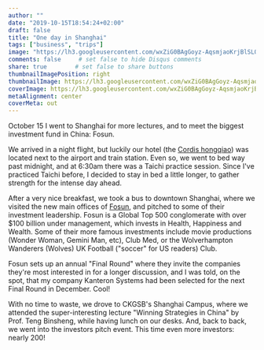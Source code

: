 ```yaml
---
author: ""
date: "2019-10-15T18:54:24+02:00"
draft: false
title: "One day in Shanghai"
tags: ["business", "trips"]
image: "https://lh3.googleusercontent.com/wxZiG0BAgGoyz-AqsmjaoKrjBlSLO36n6mtCeopLU9sJg3xy7rrQvqE02a41ZTF_sePIC7XR1PKjSjgDihrF0DE9-jpWPsmX2MJ0hlal0FBro3pih2TEVTdjUYyv403nfkYPXlDRsOM=w1920-h1080"
comments: false     # set false to hide Disqus comments
share: true        # set false to share buttons
thumbnailImagePosition: right
thumbnailImage: https://lh3.googleusercontent.com/wxZiG0BAgGoyz-AqsmjaoKrjBlSLO36n6mtCeopLU9sJg3xy7rrQvqE02a41ZTF_sePIC7XR1PKjSjgDihrF0DE9-jpWPsmX2MJ0hlal0FBro3pih2TEVTdjUYyv403nfkYPXlDRsOM=w1920-h1080
coverImage: https://lh3.googleusercontent.com/wxZiG0BAgGoyz-AqsmjaoKrjBlSLO36n6mtCeopLU9sJg3xy7rrQvqE02a41ZTF_sePIC7XR1PKjSjgDihrF0DE9-jpWPsmX2MJ0hlal0FBro3pih2TEVTdjUYyv403nfkYPXlDRsOM=w1920-h1080
metaAlignment: center
coverMeta: out
---
```


October 15 I went to Shanghai for more lectures, and to meet the biggest investment fund in China: Fosun.

<!--more-->

We arrived in a night flight, but luckily our hotel (the [Cordis hongqiao](http://www.cordishotels.com/en/shanghai-hongqiao/)) was located next to the airport and train station. Even so, we went to bed way past midnight, and at 6:30am there was a Taichi practice session. Since I've practiced Taichi before, I decided to stay in bed a little longer, to gather strength for the intense day ahead.

After a very nice breakfast, we took a bus to downtown Shanghai, where we visited the new main offices of [Fosun](https://www.fosun.com/language/en/), and pitched to some of their investment leadership. Fosun is a Global Top 500 conglomerate with over $100 billion under management, which invests in Health, Happiness and Wealth. Some of their more famous investments include movie productions (Wonder Woman, Gemini Man, etc), Club Med, or the Wolverhampton Wanderers (Wolves) UK Football ("soccer" for US readers) Club.

Fosun sets up an annual "Final Round" where they invite the companies they're most interested in for a longer discussion, and I was told, on the spot, that my company Kanteron Systems had been selected for the next Final Round in December. Cool!

With no time to waste, we drove to CKGSB's Shanghai Campus, where we attended the super-interesting lecture "Winning Strategies in China" by Prof. Teng Binsheng, while having lunch on our desks. And, back to back, we went into the investors pitch event. This time even more investors: nearly 200!

<script src="https://cdn.jsdelivr.net/npm/publicalbum@latest/embed-ui.min.js" async></script>
<div class="pa-gallery-player-widget" style="width:100%; height:480px; display:none;"
  data-link="https://photos.app.goo.gl/79irkxNnqUZXd9Sm9"
  data-title="79 new photos by Jorge Cortell">
  <object data="https://lh3.googleusercontent.com/Er_t_2Eqx6VVW13w1ydPWVbRTUbd6IHaAz6yYTSxa1pPh0sYUh0B5vApWLMx7w_dsOtpq1ERPTvAKkWLynCGrRQPbFl0RKS51sWq6_dGUVFGrPcXhCjWl1wBJtueTJt_GSN_66f3ZH4=w1920-h1080"></object>
  <object data="https://lh3.googleusercontent.com/0CJwY53kDnMCmw1sS0X5b0GjGhw-bqZ_-fmaaCMhNhk_Xtg8XLjRJ4yU_DZduQamtS-G7AFTb02emyWsByFlxAKz6pHJaO3hR62H3bGWVpmnjBvQJUHmmGuFgP1VcF3O0c9ruiOiOpA=w1920-h1080"></object>
  <object data="https://lh3.googleusercontent.com/DMyDL8GuBSA0yEnB9rTSAQMzNQvniEDvTCvoj83tJoY0gqAENlLA3YqxgN64haxSEyyABGDgHtGez9tE4cSpdIK0LXj4bO6CD6aa4HrEBHFCjTiah8GROSlnw_fF3h38gBk-WRPfdNs=w1920-h1080"></object>
  <object data="https://lh3.googleusercontent.com/d1esiHEKRsbCexkfdzf2CWkLGiXmgXbQXV18Q_WjfU-kC75Mi63PeSvqBd4gd8pLL6caF5bhk7d09Lwi1i0ClzIYFh6fBD7NpAdtCE_G6ChUy7fFu3Hgsjikm8D61HbEEj_sMM234YQ=w1920-h1080"></object>
  <object data="https://lh3.googleusercontent.com/Q72JXjpw8JHI8_T7KLcsKLhAnLZkCI5e7szXa9MaA7JVp7z8k0Blgqo0AULswI9zvcbcaIJO56EPc2RmGT4ZZDjMOXjslJ67VlX2msRSE-uDBpMGna3pDgAJo6l_a4WI7D0b2EkAnbY=w1920-h1080"></object>
  <object data="https://lh3.googleusercontent.com/_YlGYs-IRGuxELAB92DseM-wYfb5htXZczO-2t4F5wFwK6Ug4aHmh96kDuU-Ug0CabBi7qETQyPpstg_DOQrq75n_gD-izsO1R1KJCG3Rc37JGZrbIFnmsFkHe5EznkOebjfUMQEyCg=w1920-h1080"></object>
  <object data="https://lh3.googleusercontent.com/Jrh5wXm2ljP4_EN5N6BWZr-ZY96SwKD9iGUfoBk9zhG8a-gbwMh7Ni3FPRgq19sd2wFjs3LOPgNoMkFs7Fsx90nR0xaIoHXeIVlQ0Q8jeEEkmqbURMlTcKWu9nA_3i-aJZ9sN661xwE=w1920-h1080"></object>
  <object data="https://lh3.googleusercontent.com/ckUQoP0yIdQtn_MKlCQj8XvSam6IkexXBX3RSQXVv5EG16SRq0ycng4TAIyCXjY7NbW79Yy6xTD8DeTMq8rdV6GKmY1RXWQrIrIefMF0JIRnDrj_Y41OOAcrf7sdm2Csed9dyPh7UfU=w1920-h1080"></object>
  <object data="https://lh3.googleusercontent.com/hL8DIokaFOB7Y6bIeV7qrHV3n3CVKw5RGBp4nHgPMYTz3NRn-Cnz1L6hl8Gdu2KU2mRKEiDT9kq0LfU8-4djbAxmrcVIs6qGV0MQje-XYfP93OXTt_BG4XxltNQq_K4CP9qzrjutTzM=w1920-h1080"></object>
  <object data="https://lh3.googleusercontent.com/GJnYUJczY_dpS9HJy5GXU-FIv9uu2ReCYSncmSuk5nM0GHW2M4T6OC6JXxWJhB4Mu4PlNZfAfxJ_jK_L0n9apyurl6X3ocXpz52VXN9OTs5uqM-eab34iGQwWOeaiN0Myrgxna2HI7g=w1920-h1080"></object>
  <object data="https://lh3.googleusercontent.com/UaznwCm6jR73ELesgmjiGQbOuWFC9w2RqSW8_SiqDEvykcmToqFIJMn3kD4Q4QZGZvaRtUe-Y6XBBSHZOSJrlq1NQkoKgWAO-iuzosQC8ox59nl7ViGe1dYZALGg4BeHQvDDR7CINDk=w1920-h1080"></object>
  <object data="https://lh3.googleusercontent.com/KhPjKrPZeZqwJaOxkjuahWHHfdyiqgk8kdttgoYcwuoUwHYVTR0sMqtxSxN6kCcQg1y10rMFli9xcb0ul9QrjoqSGOmAA9V5zfBnSoupDVfPj3q_S4F0YafrE6p8awojn7FO2HB6vbs=w1920-h1080"></object>
  <object data="https://lh3.googleusercontent.com/knC4Zpxl8lKsvHDj6JeTvQCG1x1z803XdRq2iL7_w9t94F-aK6i2tEj0YTUtMvFZFNZtGIIoQkGwvznBNg4aw6IfUKIspvJVcABFG16XnSLQcoJxG-tZr_1OcdcW6zT_A2h32qqC5jY=w1920-h1080"></object>
  <object data="https://lh3.googleusercontent.com/Ai9yB1D9nu2L6WidPom5WAvJJrRus8e_2WPOWo4KFb1ylF3c-0vBDRKLrEwENS_GKLkYO-KjsXTL2QiIb_y-cB8rEFni46bD0az5Q3guTqegDjAvZb4Z9y57qAX3UzmG5XJ_RE-a3Jo=w1920-h1080"></object>
  <object data="https://lh3.googleusercontent.com/CgZloGsjGqv60p_DBHZ4pRKi4R4QRHkJ-xYBOYzUy33B__4PGYQAu0WihbQPVa2AnlpZMCUj66HolX5C2OxyaRXnhkNAKp6gFqZUw-v_Lc8EV8wb-KaJvg31YHFWmtIJyUBA6rkexVc=w1920-h1080"></object>
  <object data="https://lh3.googleusercontent.com/VzsUeSitD_l5ewqs7hdi3llR9ShphuTtAw7Z3aXIv9EMmVupQHXDw8aoTIv3bkrd20FM_Ho32djdQihkYhL-Rk4PxZN_V8cUlBK7pt1aJPrWZx3N227WcObxDhF8_37iOUjJ1qYctB0=w1920-h1080"></object>
  <object data="https://lh3.googleusercontent.com/mlfPBXKvq9yDeZmB-DBAd5gZaxDgnw40pi-yKWQXFusKgK4JhuL7PK-CSIm4Ri-VR3I8zCh825MjxIUIKKaCFgOmfiseGVIyJAtUFBxZKyvbTL6L543F1f3mrY6dp9lnqAX4SRWhiGc=w1920-h1080"></object>
  <object data="https://lh3.googleusercontent.com/-ztxCHPf_t91lw4-wDZ1t5TsE2SPP2UuHg2uL8DT2ehWMB7UG0VvClcuQZLJxJuVn3cMDXj83UqZIJ9UTC4boGbxnewwRZ9Lriom0zHFvJpFimZV6vORvkLbf0Y2hFGj_OonpD_8lro=w1920-h1080"></object>
  <object data="https://lh3.googleusercontent.com/1oLXR8Z3RjC3I1z39XGesNadHZ0-2OQYzqtpRa8BaXg6hMHUe0N6YMTTEWedog8Fnp9jwlTPjg4BZcWa44eIDA4FSFGq8hM2gHKceKvrY-Js1KMycHr1Yw_aMx8dnG7hu_8jsgU2jCQ=w1920-h1080"></object>
  <object data="https://lh3.googleusercontent.com/uQljrZxkKGKBtTF-7pVTxs2r9gTTqVzwfYpbts0VJgTSdAd04Q-R0Q8cs3xd1-X18CXkMuU3IkG5Q7nify_8-_78ELkSeIhMpHFoczPHMD7MCiMd4cciH8fMC5Ny4jIJ8F35Y6oCfx8=w1920-h1080"></object>
  <object data="https://lh3.googleusercontent.com/wJD38-WueBRvjbRbeS0RfkLH1vNGbqbLOdpT8w9JX9OSwRRMCp6K-T5oN93fbByJi_jp2rqjFm7FQ6k8md8iWevwovrRFfe9OYA-RZDtwDkwQIEWrG5J8J4-rgDWZv5mtRwU4qRyoMI=w1920-h1080"></object>
  <object data="https://lh3.googleusercontent.com/edsvGFXrIAqA8Sw2yPbO7vKj9l8xakRhkCqul1yxEJjOHSAGfWISvEJ8my8dN2lS_S8mHDigJvY0Tqpm5n5muVSBIf0cftgXzA3LF97gfPbIo7_P_Q58KE9_K8nGINOhoZOyY5wH9i0=w1920-h1080"></object>
  <object data="https://lh3.googleusercontent.com/v-Na7HAnvipz5KGrWXdhBCfBeGsVxg3NwYb9gBYbuI57NWli4njaDWHxvV7Fng3tp1-N8oZjNpbEhNUa_Iqiby4Mxb5oAYxBlJxyG2zyMjmGuuvIlwnmqoTpWekLSA36QdreHRDCEKw=w1920-h1080"></object>
  <object data="https://lh3.googleusercontent.com/aJkdFd5QtbW7QIteotJbd6uBOogAPaGOKzR4fJix4FY2Y0HMwNV0gxY4lq1gruVOkPiG8akdJVA8prBwNUQuWpaX_20jODOEJW_zSdfQVqxi1SkumQLVdWecC5zLjVnbYJgstuLALBM=w1920-h1080"></object>
  <object data="https://lh3.googleusercontent.com/3-aSUXYxNFCdYKRgviDRvE27iw-IVcOxcwpTnu_qEj7tnMbHPRS5_mZ1tS_yU9gTeADsqueJx0KLmqzEE1js9FtDkNlBIIty-1W93hhBu5a3xB0a1v79QvFMIDAk7nLUOzHhV22u3-Q=w1920-h1080"></object>
  <object data="https://lh3.googleusercontent.com/7gHAojwf6DTgpG7bjTAgUxfORYvb11h4W0jVvZqhhxw68Vk2rXGaarPEBqRMqq2osR-nKyEeXLiD0yxtM2wJuk0WQINquu2gxQO8iJrAqiPekYMC4VLZXrNoKImlctml8jY9nZLviZo=w1920-h1080"></object>
  <object data="https://lh3.googleusercontent.com/p2I8-NWW9wCsNie89DDJIq6TJQ-h06ZvqVKWkGuMgqtCaQ8XEHpIQDIVPHAOfyL_-AovOc0RqAGuR3uUqlpaiyxuVCaslUP1JRpzdiVeBkAKwPelThmJxHClAsc6mUu4LfVmRsykKQA=w1920-h1080"></object>
  <object data="https://lh3.googleusercontent.com/sUPDaEDEW4cY8kcSMK2w3vjpCGgotg_6ZxUc4XsPmRGLRKMFcA00mycKCMNNFZKm7oC6zJWnxv3QN59TZbz_GqbiCSfxwLz4q1FoSb9r_quZnp7kNo-NGbswGscpvaHct696GeWYzKc=w1920-h1080"></object>
  <object data="https://lh3.googleusercontent.com/mQc1qVhXvV2VVkijBeGw2-Id-SPQzI90n5yD2I-i6h0DHUDT4-h9BxgHCgnDH6YZQM-m4SeavElRjyhnxngVlp-ZOqkO7k09C2w4BknyNtraJMILGQxNQuwhGuptPHTwWzOvPVHH8co=w1920-h1080"></object>
  <object data="https://lh3.googleusercontent.com/EcDJt8hpwNQ_lCLw4ZFCyTFKYG2leG1B5rqagv9Pnvgg0oT5nbj3O0r7UryMfAzbbbVWNl22Wr-2ZmLzQHbahQE_kcYSmaQsi6nxf4UM-91yYOKo4HEM6pP3Fb6bP7WUNnKvJIyLG4c=w1920-h1080"></object>
  <object data="https://lh3.googleusercontent.com/yZ_zn3Dvwa1uR1fevlWupMAZgSnX8m1Tm39xP6y1p076Es4ot5E8mKEHSad1CWHFhXfamElNv3m0sdbfmXAGRQ1KkK-d3mXw_lX3c_0GiLAlm8BJPBL3615qNeEKRH7Y9qXSmZUq8Rw=w1920-h1080"></object>
  <object data="https://lh3.googleusercontent.com/QxODaQQyPCD-81Yutj5YJgKgbk8tcXDFgp6qZUwgwfMuFlvkWdRqOqMAtH2ek2s694ii0-Nw4OrY67K8kOkL9iUlaSSLAN-4Bhh3t3Iex-zdsv3oAHq8UwzV6MFiU33nJCO-va48eZk=w1920-h1080"></object>
  <object data="https://lh3.googleusercontent.com/Pqi-XyKaWhumhKGDnKUKhY_1pnH0T5weBKel0HN2b7QkHMCCI_Z9iIeZlF-JE-jY8wkRRPNPv9ZGcA50JYqKYP8n49VgMDGgRUuCQCMSCOdsLX4qYDeAzwSHMVeldK1_br5Gm8KyJHs=w1920-h1080"></object>
  <object data="https://lh3.googleusercontent.com/R9kD529bK3GEqcCTFljE-ZgI8jqbz4cY2Qx41OPsF-j1aZJd0V5G2zx0GcDsQDRcEP8lSypw9Sf7VchQ-36dEFGN8Na7P7Z_Cso1JMz7ZlHYPY0N2h14SDNbBstlgZ0zlXZ0UOds9TU=w1920-h1080"></object>
  <object data="https://lh3.googleusercontent.com/S58vAFo2Jg4BjClBWOOqYFqpn8sBhmpfrJqYPi83TfcSzpxWAeqzx9JKkh_ZN4Vb3KNAHGZDhRSj6-g0EDAKHWM0A2qNAmE472HWGqNHn8Y5Tct4fgYO5uKdWgjH6g4WUbK5-oIL5BU=w1920-h1080"></object>
  <object data="https://lh3.googleusercontent.com/F8lvXI9Vu5I8zdncgMmt9i8oXaCpO6wPJw-q-ZkUoG-93FQt8jKK62qquKo7qWPAAKr5-S-NKvS0T1E5WZbssHVzSZt9YO-zb2KKqWgp-Fda0J5k62mgUrZZG80NUVbWpBFe33I2F3A=m37" type="video/mp4"></object>
  <object data="https://lh3.googleusercontent.com/XAn6gWWl_X6mKBQIOXZz_xuMhY4R7ktilza_2agZmEK37pBhCaDMmpAfncyeflF7qgTfCC8Bv-6IMVOQqShb5_yAz1TJlgu771xoSVa7hwjSMDyF8PMHhBTjOPscuW0gaNmf6eoaKaI=w1920-h1080"></object>
  <object data="https://lh3.googleusercontent.com/C_5Y6sZhI7tjH_tgeCi1QeTHjxGrHBYpMyZOMUlbXGY83H1PZYmGf55E9eaUSZHoUiXjB5EZh6o6crvBNJRwGMdpb1XChNF2hd_OWLUJWTVJ-t8ttc0HIsyQsunfXGFiNYAV-6so1Ms=w1920-h1080"></object>
  <object data="https://lh3.googleusercontent.com/Vfx4Jw330-Y1eon3cjWGBgthB_2s6PxTAnsJC5Ud5PWbzDz7W0ZRvs7-ZSrXSYtH91LPTBTGTYR9tl1vw1ExyOGtHJv5xVQgMIVTznDvGJl9XUVq5GWefEoMzVhS09xqQ4ctnSX8NWA=w1920-h1080"></object>
  <object data="https://lh3.googleusercontent.com/PP_6cZJZZd-Q_uubRy80Rxo0CfkBC6BNB9IJ5XQT8D5Vn9qebAfF9KBWxdrCNzjdOUog9M_zUpm8JsvhVLxzDG4Z0e2JOpdbzY65_lZ-2qtZTwA67KhEqBbdZmwfEuWz4gKYVn6LW8c=w1920-h1080"></object>
  <object data="https://lh3.googleusercontent.com/noJCxIeIs68DRzMOXA0Q529oXLcVj57sORaL3UIHDh600zFXEKlpSjJQBQ7RtIC_yG8nK_ChIQYqjgpWQQ37da8CvCeHzVsL58FQLHndBuozLK6JPZMP4MiSvQ37R2GzEKEo5ynJ4N0=w1920-h1080"></object>
  <object data="https://lh3.googleusercontent.com/1S5I1Rn_a9NMVZ_o-FfpPRDLPg9bN_j2rm66GNB6nFnO0AAow_UqWIh9BwjGzQAWLuPDdUt4C1QWGIZjVfpgPOg4Q8nZznuXkBvVcMVZYoCeq8YkbAbydgonv_BgrOJuaosfZ7iinI8=m37" type="video/mp4"></object>
  <object data="https://lh3.googleusercontent.com/CxPynlN3KLqDKMD1IuEAHcbQTfJXKUwhucXdIqr-2xmMGcUf7P9XC7cIohuujYApNSM3Npb7oOHghr4-uCSn_w9858y_UBhh0cbTQLiXnr8RCYhCa8-CTSHT8UW9w5-S5rps8sF87pE=w1920-h1080"></object>
  <object data="https://lh3.googleusercontent.com/DGdzJAHE1VzYlziUVpGilxwpDAeW6va0FEoLn14anC5I8n-qQUypmIjHid2Xw9nsZH2mnZiz0z4fTH0Wb6Da208nXwjkzVDpbp4-Z4J-rbcTZjXqyFPq9PZErQjF_MwjsaJnHMDHZkQ=w1920-h1080"></object>
  <object data="https://lh3.googleusercontent.com/Gdndoz7PwreeI4nJgXyLn8gUtYLb8Af2yzUQqlgqlAFC-pwCIHmVsWRYgYHr2ctp32BE7eiprDPjphpnnZlHtqR-kmmEIDmHwm0tMsFXJ5Wj78ADhLMBvbytsYRq-UtQOUMZgeMVCdY=w1920-h1080"></object>
  <object data="https://lh3.googleusercontent.com/fBmQNt_dNjxNyH6fINqUW6K9AVRyR7VDkJGeHmuf8Sp71vAaU9faCDflOHsu8lY33KB8BOVhSPtWkwzbGXqe8wuRb8hXf3Yx8b01FKF3cBrKMSuzWQ4I7sFq0WLWJa-E9fMZizIl9qA=w1920-h1080"></object>
  <object data="https://lh3.googleusercontent.com/acw0PS6WnLFcaaNbc6xf09adgawKJail0K1FfyilNJHi0X3OPtWsMI74UFJmm9zHxEGKNWQ7axOYZjXq9Gs32qLM9m0hGdKIZnBSq4IcdYHHpckBSxPqwn1IzImCHsgA1j4lJ2b5dSo=w1920-h1080"></object>
  <object data="https://lh3.googleusercontent.com/6SyE92Q47uy_VD1Wq5FUSZy1D9V5EKVOGpgmi-qSgdrJwlB-Ni5V4tvHrgtb8DXX58AdMfdPVFZUTpQldA3zbRinl2Z3W2Q081In8VqcF4AzBVQeAZjRFxrMVRNd5f0UqfQkTM1oV7A=w1920-h1080"></object>
  <object data="https://lh3.googleusercontent.com/KcRs6Ul136rk4mT06Vzw1tWKjM5fwnotWKJqSXmiUI79Hhv_F-kZI2GeW29FB-HDMaIy2EFVk47qIkA2Ib3Iwr0AoIvxy6Qh4Y74mlFbJxMidjNdqMhJxt4KqbARScm-V4C3feg23lU=w1920-h1080"></object>
  <object data="https://lh3.googleusercontent.com/BOGzmB5Rr_irksIcJgmBAJiIOcornVW6bEFdOeXzj1AjjEMdLg03PwIdZSW5LI_nJh846qMQs9F0M_UhSmMtrBZ3lfOmstkO5BoVgqq9VJdWZuXnH40jVcW67ngLlJa_UYIsMRQp2IM=w1920-h1080"></object>
  <object data="https://lh3.googleusercontent.com/PSp005My2dnhVL8g-Jfys5mB9VWN-fRqqCsvr056e5htAeWqGVjs-z9Y96PjF8lN1Yx3YuzpiZIEk2ZVB1JUGz7xPm35FDQ69L1symDi05lZEHJwTQQUVpwYpHcsatnJr28Wa-xIabo=w1920-h1080"></object>
  <object data="https://lh3.googleusercontent.com/qKYd-lHLWjmxNVof7-X8fMA9zZQlQ8j2aJwfhAXDwvqRYqPtcZFiQic5uk-I--Tdxco1BY4NZQd0Q6Pd9eQv7pZ6TeYv4J9EmLd8MgV--PI7_4DTwU1HBIc9JcxA_RP0EJTDTAGJaNc=w1920-h1080"></object>
  <object data="https://lh3.googleusercontent.com/fqqV-61LDIp-mFsU3wVW0n0rxYpHFuw3lqz5J-ms3QQVuyUT_IvwIn0bLDi8PSSMB-f_9eacrad1TdUM6f02pYEhxIQsLjyer9R5aeAt0HdRdAlYxb96PEn3iSNdyF_j6yyzc2zveLc=w1920-h1080"></object>
  <object data="https://lh3.googleusercontent.com/FNxcpwnLht8ofQb__pFAhleL8q3Wj-ZhnG6qgEwEUXgn0zQpiXkZcrsZtzsGADzI8KJdDJUSWNA76g-wwsnG2JFXRyj4ACxMZuw9HTTCn-vjSgqqtwHv9fdV2u14_D_i48KB6SSfUPU=w1920-h1080"></object>
  <object data="https://lh3.googleusercontent.com/zRsppF1Un7TFkH2fz6APfIHD37E6073S_fjgXBxl-0-4SzarvHnk48XKpKasjub3fXj10CntK2wf4E-WDybP2Srl3hLhubPbBIPsIpsyIgqFJoxN0SR1j5IAnbsNiF95IYpffoOxdnk=w1920-h1080"></object>
  <object data="https://lh3.googleusercontent.com/MM5fhZo_iHKKIb81IY9Qct-MI84QBd7s6k3ivrxd0aOOcC-Zb6Ci488684bTRL9ZA_zFYuS-Pihb_gt_ZOKop08anB_m9lKkwnZdkJi1QSIOUNN0bUCJzEFFr6bnsSc4OI_GHmqMmr8=w1920-h1080"></object>
  <object data="https://lh3.googleusercontent.com/WRkP7OjWYORSBzgGm_p3aAq8PEuP_xaFb5zqSbOKHaOe_7XLwWlzmfUgFoEjxcfYHBoQeKJKy1fDFbhyKN4OvE7zndHbhnktdFeSeEdJbTUOIUtMYIelEr0Mp-_T3Jg3EfUIesjFkfU=w1920-h1080"></object>
  <object data="https://lh3.googleusercontent.com/bB5ApkZEByxWC-8bIouydWtTkzty5SzMOzFK1wFCcvZBYAD2pOxha0P5IHNACPZgZFB3wYMEs5GBVDEGLITDp3-EAdoQ_DPnKJCHRqjlbvwFoIqGB2tWeypoCFE2ogehceImF0547Sc=w1920-h1080"></object>
  <object data="https://lh3.googleusercontent.com/4ZJ4U-Dh2bcfqBqJSVXkS_vp_btoQ1FjUwKkatFDwsTFu8sALJhjWjqbKsq4PiI2dcJRaM-4Eqdigqp0zkskAUdSZETVfPPUUiJJhf342onP45wsgeKsSW5I9NDI1Dr5POJmS5DdWJA=w1920-h1080"></object>
  <object data="https://lh3.googleusercontent.com/_g5gQsUDdYoLAptUGvEPb2oWD73lM5eK9VGGcXLpYBZT07KAawQhXFp7tNeXDEKq6z7JtYgib1GnzMkSmS9rCZYVn9bkgaBTQ1JvuC-Hy5FgBoCfJb8jQoC9zkJD6qT96PzZpxEymKI=w1920-h1080"></object>
  <object data="https://lh3.googleusercontent.com/ZfekxcX2XNDf4otVW9GvnheFRhL2uoHik5UTeLn8dI8Dos0SU4nVSb4KDtRrGi5JRx92x2O41g-o_B5e9vvhZZYXeCf8YNzXIZlNMkiFsvujjTmWW552K0UOReNBc2q4FpaWnON2-IY=w1920-h1080"></object>
  <object data="https://lh3.googleusercontent.com/8OIddEbcLrQP2gmgWnEJnKFVQ66MhoZK_LUU4m9Xig52mY995WEjqVuqWwtYY6SRPcr3jveJXpOgOtzGfpTerwb7_s7VmdfaI7Okm5qkzpGTRbd3qqyP-PVEpldhr9SJBsKv6kGAXG0=w1920-h1080"></object>
  <object data="https://lh3.googleusercontent.com/fjopaESSoQ70vbVCXkByxkSAzSKa9vo6C86uUONxDcL-rl-E64hrvbjk0Mgir-ZlthTt6GlXz6HX3MHHp1HZ-egeHOWaPV8PPLYW5zYeqxcQ4GQWJ5DoldrecRf6IPcKv6PkpikuiE0=w1920-h1080"></object>
  <object data="https://lh3.googleusercontent.com/04sFa_T28Qm3nzmZUzqxJt-cZtX51l2xg_B_yRpxLwVJUhNxAiOe1hI8Bm81jXrZ6wG3b1NWJXMGglRyf9a-anq7x1po6ofZ5pUmJEWui60JIAKjhbVX2tbJ6dnzeqH-qM7v3FxKxQo=w1920-h1080"></object>
  <object data="https://lh3.googleusercontent.com/Vip438I5kLNR-WjTwE0-Xhsp3o8i5L1blOtMykzfAEY2ZbgWuoNPP6H7cOdAk22-0F3Qxs4Qo55MH5x9xZNaaNw9-TrGt13nogzFTEy2Gwb1NEWaFFDOZOGFQlO-fUbF6Uw1y2QB0hQ=w1920-h1080"></object>
  <object data="https://lh3.googleusercontent.com/3h3IKQLNvFIPGOoyLyHfbbdJbw9CD0873UH91MfO9L2ImqkVNgQOOoJsJnOro0C68iC_ndfbEsZZaqeYsNlyNPatLsZzqDQdO5JWKfC4cyGicO_dtLqn7RkCnMpk0z157p0CEntQUzg=w1920-h1080"></object>
  <object data="https://lh3.googleusercontent.com/awvHIFgwy_cbkmL2kM8EfgXT3QlL4GkDIUlGgAhSOt7qDOkrCrwbGnpCqvh3E3DdXn9V85ukiGZpxIMwUWA1IufXKxrNtA0nN-ELwefNynzREzTWqmQCeAXXF1EGK4iukjV31eXMOGs=w1920-h1080"></object>
  <object data="https://lh3.googleusercontent.com/PB-vVbf4_wcG0MEN4nTD7PhT5j7M4uVzvFgowahrqIWJENljWA0EUEpjMV4mVgn2mv4UUZgsTmG88UAR35KbsKtVWU1eGSgdzRA2Qnn22wPUfC97h7LfZWOCqgfm5vE6JiIholSkzY4=w1920-h1080"></object>
  <object data="https://lh3.googleusercontent.com/hAZuTuC0vV5X7NMJidKa22qD4Sx_5-cTDbE0ZPLIAHZ4IX952zBTm-nTRChnXTqYw1TPOaxZX-IhiAhoLG-vKuicAs8bmyMqwr6G5PuJZjqfd0XuMuzdKUMOahqPDF-CqWG9l0q3yWg=w1920-h1080"></object>
  <object data="https://lh3.googleusercontent.com/hCEepzspzF9WYCY9wOa9gq3PLMJ3D-B3F-A1JRlWSMC22bImLFYvamNzPLOkLiemDIqtOvuBvfLdvvoJMX59RQdc9IC6Kl4IZdlBtsEmMatL3VbzMTi5NQno4K7FxyNyaEoOOAvwYhw=w1920-h1080"></object>
  <object data="https://lh3.googleusercontent.com/qXEElJwiIKydDY72qzPEP_1tTL4rHLFR1Dsf_Aq4kNG0bXA4nk7a0w6wg5jfCJAnUHZ1cW2GcPRjpu2jkK4FMooqfLlgCvgpkCS4L6K0RP9K_CZzuhc2_YIO9uVEdZgYNCi-iLgJAxk=w1920-h1080"></object>
  <object data="https://lh3.googleusercontent.com/OVt3IIR1ktDaQdiU90OaBK8BNNq-uPy_bWCZOphPZpy6qmt-6ooTurCenpLZfrDNn2psusSTHrmfigo6I1N60bi-FzT2VscLyU19SsueuVUczYR6GDnTS8VL_X1F7jV4gRrmwGU2AFM=w1920-h1080"></object>
  <object data="https://lh3.googleusercontent.com/Lu6UF1wvPWEkpyyuA5jtZEuetZDHdRxI5NHIhnV8PJDl8xuFiih7fhqJj3zaSTyGORJESxy63Lkyh41gyZCOjkusvejrD1OUpfRSyn3nM7lYp-nOtzHUAKOmcB2v4JyEg3yQ9uYpj-w=w1920-h1080"></object>
  <object data="https://lh3.googleusercontent.com/lfY5YyNI2bd4hNn9JxpX5OKJ8aU-OARk4AThaWqdVw_rp9C3FzXWHKkdR4N5T6bEK_9vxv-kHvZ3bM3TnkyMVbEOhiFcR3gpnuteuhqyF5Yxod4JhIUHMnB5IwNX3eA6S1I3l8xBfUs=w1920-h1080"></object>
  <object data="https://lh3.googleusercontent.com/-OSb9tlJHKYp0HyAsvW5VtKc7wo5EWYygCDOCn581rARvuBLVQgiEjt8i7YFN4lw97GmSrq8K-UajRDv_04sZf2497GlDpe4rCnBRGZWYkS-nK8j4klYtDVHyNqDKQCG1L-8kKS3838=w1920-h1080"></object>
  <object data="https://lh3.googleusercontent.com/KTcF91nwUpGh1bmNaCj2Tuq-0Xi4eh6Du4L0csI98SIpDqUJLgnaZJjVyOhnKVjFwuGN1LxP0ZS6mqlCSwUtQG4RdSMjTxWEadnm56DkGfUWiQTPDo775eea-YtEXtWHLneblI_C4SM=w1920-h1080"></object>
  <object data="https://lh3.googleusercontent.com/IF0LD5He-P3nsZ4ACHCbLDHLNFpW1BKXME0MTZKd8LDi_WFCoL-F8bgmdrL--F1RgXhAv5kpOZgss2jZwRIuvQO1PO8BOSys-avQ52rN9-5DvHl6-U3IU-_HyrddYpEz8JK8dpYJHgU=w1920-h1080"></object>
  <object data="https://lh3.googleusercontent.com/J8eeQ1HSOdzaUNf-N-_LKC0vgC8ljSn-xYz16SuCaZGW46oR4POomxSbAAik7bsjC05SZHywTvV16aQqAg8NJDwZ580DkMelT5vRj3pxeBYCwepvL5VMaNGTwjA5ufptItUqYRwJY2g=w1920-h1080"></object>
  <object data="https://lh3.googleusercontent.com/B6PUNv0Nf0ExB-amqtVWdNUVd4HsG1DLTv5ArkkmsnbWMzTSWVcu-CBCrMudeS_vaTTo6hpdaatwVKogxJMzgfokaKZZ9vBT2LauMJ-epVl2nVFIg7eiPxRzyF2vEkTHFvLiggBmfk0=w1920-h1080"></object>
</div>
